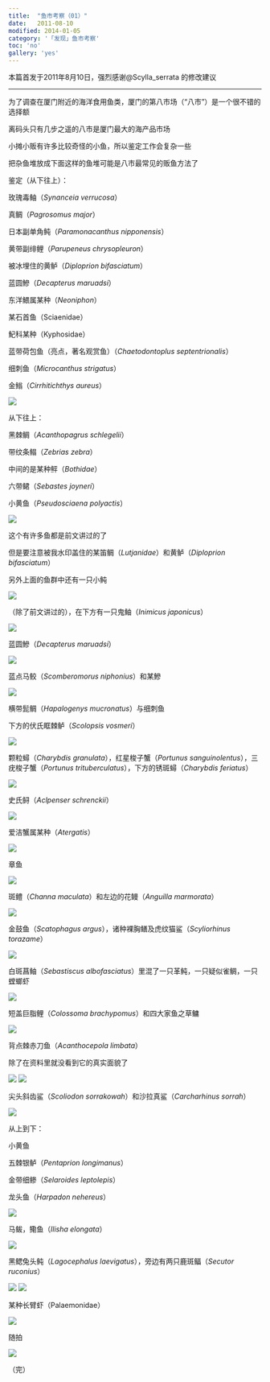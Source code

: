 ```yaml
---
title:  "鱼市考察（01）"
date:   2011-08-10
modified: 2014-01-05
category: '「发现」鱼市考察'
toc: 'no'
gallery: 'yes'
---
```


本篇首发于2011年8月10日，强烈感谢@Scylla_serrata 的修改建议

---

为了调查在厦门附近的海洋食用鱼类，厦门的第八市场（“八市”）是一个很不错的选择额

离码头只有几步之遥的八市是厦门最大的海产品市场

小摊小贩有许多比较奇怪的小鱼，所以鉴定工作会复杂一些

把杂鱼堆放成下面这样的鱼堆可能是八市最常见的贩鱼方法了

鉴定（从下往上）：

玫瑰毒鲉（<i>Synanceia verrucosa</i>）

真鲷（<i>Pagrosomus major</i>）

日本副单角鲀（<i>Paramonacanthus nipponensis</i>）

黄带副绯鲤（<i>Parupeneus chrysopleuron</i>）

被冰埋住的黄鲈（<i>Diploprion bifasciatum</i>）

蓝圆鰺（<i>Decapterus maruadsi</i>）

东洋鰃属某种（<i>Neoniphon</i>）

某石首鱼（Sciaenidae）

魢科某种（Kyphosidae）

蓝带荷包鱼（亮点，著名观赏鱼）（<i>Chaetodontoplus septentrionalis</i>）

细刺鱼（<i>Microcanthus strigatus</i>）

金䱵（<i>Cirrhitichthys aureus</i>）

<img class='disc' src='https://i.postimg.cc/kXpFBRT7/1.jpg'>

从下往上：

黑棘鲷（<i>Acanthopagrus schlegelii</i>）

带纹条鳎（<i>Zebrias zebra</i>）

中间的是某种鲆（<i>Bothidae</i>）

六带鲪（<i>Sebastes joyneri</i>）

小黄鱼（<i>Pseudosciaena polyactis</i>）

<img class='disc' src='https://i.postimg.cc/J4n5r5cT/2.jpg'>

这个有许多鱼都是前文讲过的了

但是要注意被我水印盖住的某笛鲷（<i>Lutjanidae</i>）和黄鲈（<i>Diploprion bifasciatum</i>）

另外上面的鱼群中还有一只小鲀

<img class='disc' src='https://i.postimg.cc/05ZC1BmM/3.jpg'>

（除了前文讲过的），在下方有一只鬼鲉（<i>Inimicus japonicus</i>）

<img class='disc' src='https://i.postimg.cc/0jtGGzxd/4.jpg'>

蓝圆鰺（<i>Decapterus maruadsi</i>）

<img class='disc' src='https://i.postimg.cc/Hk805WNX/5.jpg'>

蓝点马鲛（<i>Scomberomorus niphonius</i>）和某鰺

<img class='disc' src='https://i.postimg.cc/C1g4wymD/6.jpg'>

横带髭鲷（<i>Hapalogenys mucronatus</i>）与细刺鱼

下方的伏氏眶棘鲈（<i>Scolopsis vosmeri</i>）

<img class='disc' src='https://i.postimg.cc/PJfz8WG5/7.jpg'>

颗粒蟳（<i>Charybdis granulata</i>），红星梭子蟹（<i>Portunus sanguinolentus</i>），三疣梭子蟹（<i>Portunus trituberculatus</i>），下方的锈斑蟳（<i>Charybdis feriatus</i>）

<img class='disc' src='https://i.postimg.cc/cHBBHDbz/8.jpg'>

史氏鲟（<i>Aclpenser schrenckii</i>）

<img class='disc' src='https://i.postimg.cc/jjVHh0V9/9.jpg'>

爱洁蟹属某种（<i>Atergatis</i>）

<img class='disc' src='https://i.postimg.cc/gJs3dxwF/10.jpg'>

章鱼

<img class='disc' src='https://i.postimg.cc/YS11nnMS/11.jpg'>

斑鳢（<i>Channa maculata</i>）和左边的花鳗（<i>Anguilla marmorata</i>）

<img class='disc' src='https://i.postimg.cc/k4qWkQgv/12.jpg'>

金鼓鱼（<i>Scatophagus argus</i>），诸种裸胸鳝及虎纹猫鲨（<i>Scyliorhinus torazame</i>）

<img class='disc' src='https://i.postimg.cc/Y0ygGTfd/13.jpg'>

白斑菖鲉（<i>Sebastiscus albofasciatus</i>）里混了一只革鲀，一只疑似雀鲷，一只螳螂虾

<img class='disc' src='https://i.postimg.cc/kG5K578V/14.jpg'>

短盖巨脂鲤（<i>Colossoma brachypomus</i>）和四大家鱼之草鳙

<img class='disc' src='https://i.postimg.cc/28VnR8rM/15.jpg'>

背点棘赤刀鱼（<i>Acanthocepola limbata</i>）

除了在资料里就没看到它的真实面貌了

<img class='disc' src='https://i.postimg.cc/9Xxynq5y/16.jpg'>

<img class='disc' src='https://i.postimg.cc/BnFDbY8C/18.jpg'>

尖头斜齿鲨（<i>Scoliodon sorrakowah</i>）和沙拉真鲨（<i>Carcharhinus sorrah</i>）

<img class='disc' src='https://i.postimg.cc/dtprqP01/17.jpg'>

从上到下：

小黄鱼

五棘银鲈（<i>Pentaprion longimanus</i>）

金带细鲹（<i>Selaroides leptolepis</i>）

龙头鱼（<i>Harpadon nehereus</i>）

<img class='disc' src='https://i.postimg.cc/0NqSwYD1/19.jpg'>

马鲅，鳓鱼（<i>Ilisha elongata</i>）

<img class='disc' src='https://i.postimg.cc/JnpHvSgR/21.jpg'>

黑鳃兔头鲀（<i>Lagocephalus laevigatus</i>），旁边有两只鹿斑鲾（<i>Secutor ruconius</i>）

<img class='disc' src='https://i.postimg.cc/D0m4TBkL/24.jpg'>

<img class='disc' src='https://i.postimg.cc/6QLvL8f2/20.jpg'>

某种长臂虾（Palaemonidae）

<img class='disc' src='https://i.postimg.cc/gJz6MGgM/22.jpg'>

随拍

<img class='disc' src='https://i.postimg.cc/fyFtTmDF/23.jpg'>

（完）
